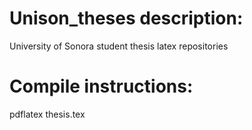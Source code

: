 # Unison_theses description:
University of Sonora student thesis latex repositories

# Compile instructions: 
pdflatex thesis.tex


